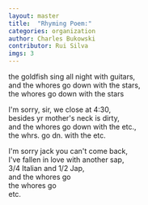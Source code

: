 ```yaml
---
layout: master
title:  "Rhyming Poem:"
categories: organization
author: Charles Bukowski
contributor: Rui Silva
imgs: 3
---
```


the goldfish sing all night with guitars,  
and the whores go down with the stars,  
the whores go down with the stars  
  
I'm sorry, sir, we close at 4:30,  
besides yr mother's neck is dirty,  
and the whores go down with the etc.,  
the whrs. go dn. with the etc.  
  
I'm sorry jack you can't come back,  
I've fallen in love with another sap,  
3/4 Italian and 1/2 Jap,  
and the whores go  
the whores go  
etc.  


